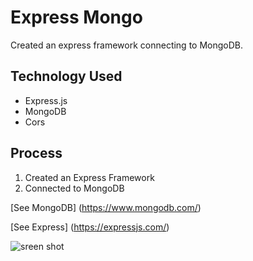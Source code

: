 # Express Mongo

Created an express framework connecting to MongoDB.

## Technology Used
* Express.js
* MongoDB
* Cors

## Process
1. Created an Express Framework
2. Connected to MongoDB

[See MongoDB] (https://www.mongodb.com/)

[See Express] (https://expressjs.com/)

![sreen shot](https://news.uchicago.edu/sites/default/files/images/2019-06/sloth_family_tree.jpg)